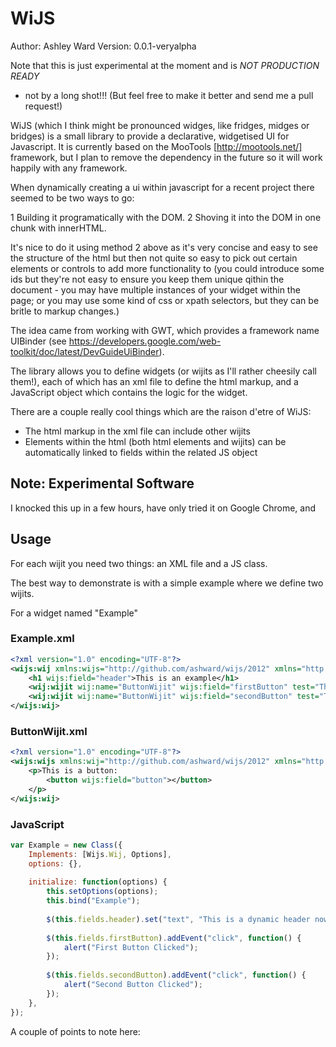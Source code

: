 # WiJS

Author: Ashley Ward
Version: 0.0.1-veryalpha

Note that this is just experimental at the moment and is *NOT PRODUCTION READY*
- not by a long shot!!! (But feel free to make it better and send me a pull
request!)

WiJS (which I think might be pronounced widges, like fridges, midges or bridges)
is a small library to provide a declarative, widgetised UI for Javascript. It is
currently based on the MooTools [http://mootools.net/] framework, but I plan to
remove the dependency in the future so it will work happily with any framework.

When dynamically creating a ui within javascript for a recent project there 
seemed to be two ways to go:

1 Building it programatically with the DOM.
2 Shoving it into the DOM in one chunk with innerHTML.

It's nice to do it using method 2 above as it's very concise and easy to see
the structure of the html but then not quite so easy to pick out certain
elements or controls to add more functionality to (you could introduce some ids
but they're not easy to ensure you keep them unique qithin the document - you
may have multiple instances of your widget within the page; or you may use some
kind of css or xpath selectors, but they can be britle to markup changes.)

The idea came from working with GWT, which provides a framework name UIBinder
(see https://developers.google.com/web-toolkit/doc/latest/DevGuideUiBinder).

The library allows you to define widgets (or wijits as I'll rather cheesily call
them!), each of which has an xml file to define the html markup, and a
JavaScript object which contains the logic for the widget.

There are a couple really cool things which are the raison d'etre of WiJS:
* The html markup in the xml file can include other wijits
* Elements within the html (both html elements and wijits) can
  be automatically linked to fields within the related JS object

## Note: Experimental Software

I knocked this up in a few hours, have only tried it on Google Chrome, and 

## Usage
For each wijit you need two things: an XML file and a JS class.

The best way to demonstrate is with a simple example where we define two
wijits.

For a widget named "Example"

### Example.xml
````xml
<?xml version="1.0" encoding="UTF-8"?>
<wijs:wij xmlns:wijs="http://github.com/ashward/wijs/2012" xmlns="http://www.w3.org/1999/xhtml">
	<h1 wijs:field="header">This is an example</h1>
	<wij:wijit wij:name="ButtonWijit" wijs:field="firstButton" test="This is a test" />
	<wij:wijit wij:name="ButtonWijit" wijs:field="secondButton" test="This is also a test" />
</wijs:wij>
````

### ButtonWijit.xml
````xml
<?xml version="1.0" encoding="UTF-8"?>
<wijs:wijs xmlns:wij="http://github.com/ashward/wijs/2012" xmlns="http://www.w3.org/1999/xhtml">
	<p>This is a button:
		<button wijs:field="button"></button>
	</p>
</wijs:wij>
````

### JavaScript
````javascript
var Example = new Class({
	Implements: [Wijs.Wij, Options],
	options: {},
	
	initialize: function(options) {
		this.setOptions(options);
		this.bind("Example");
		
		$(this.fields.header).set("text", "This is a dynamic header now");
		
		$(this.fields.firstButton).addEvent("click", function() {
			alert("First Button Clicked");
		});
		
		$(this.fields.secondButton).addEvent("click", function() {
			alert("Second Button Clicked");
		});
	},
});
````

A couple of points to note here: